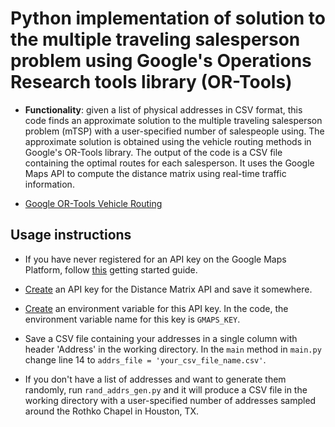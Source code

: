 # Python implementation of solution to the multiple traveling salesperson problem using Google's Operations Research tools library (OR-Tools)

- **Functionality**: given a list of physical addresses in CSV format, this code finds an approximate solution to the multiple traveling salesperson problem (mTSP) with a user-specified number of salespeople using. The approximate solution is obtained using the vehicle routing  methods in Google's OR-Tools library. The output of the code is a CSV file containing the optimal routes for each salesperson. It uses the Google Maps API to compute the distance matrix using real-time traffic information. 

- [Google OR-Tools Vehicle Routing](https://developers.google.com/optimization/routing/vrp)


## Usage instructions

- If you have never registered for an API key on the Google Maps Platform, follow [this](https://developers.google.com/maps/gmp-get-started) getting started guide. 
- [Create](https://developers.google.com/maps/documentation/distance-matrix/get-api-key?hl=en_US) an API key for the Distance Matrix API and save it somewhere.
- [Create](https://www.twilio.com/blog/2017/01/how-to-set-environment-variables.html) an environment variable for this API key. In the code, the environment variable name for this key is `GMAPS_KEY`.

- Save a CSV file containing your addresses in a single column with header 'Address' in the working directory. In the `main` method in `main.py` change line 14 to  `addrs_file = 'your_csv_file_name.csv'`. 

- If you don't have a list of addresses and want to generate them randomly, run `rand_addrs_gen.py` and it will produce a CSV file in the working directory with a user-specified number of addresses sampled around the Rothko Chapel in Houston, TX.
